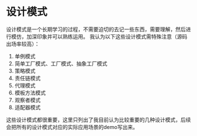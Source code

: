# 设计模式
设计模式是一个长期学习的过程，不需要迫切的去记一些东西，需要理解，然后进行模仿，加深印象并可以熟练运用。
我认为以下这些设计模式需特殊注意（源码出场率较高）：
1. 单例模式 
2. 简单工厂模式、工厂模式、抽象工厂模式
3. 策略模式
4. 责任链模式
5. 代理模式
6. 模板方法模式
7. 观察者模式
8. 适配器模式

这些设计模式都很重要，这里只列出了我目前认为比较重要的几种设计模式，后续会把所有的设计模式对应的实际应用场景的demo写出来。